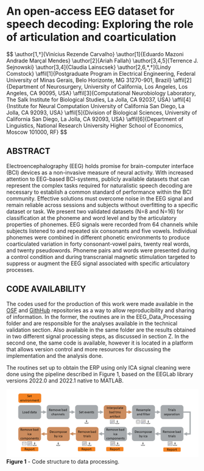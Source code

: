 # An open-access EEG dataset for speech decoding: Exploring the role of articulation and coarticulation

$$
\author[1,$\dag$]{Vinícius Rezende Carvalho}
\author[1]{Eduardo Mazoni Andrade Marçal Mendes}
\author[2]{Ariah Fallah}
\author[3,4,5]{Terrence J. Sejnowski}
\author[3,4]{Claudia Lainscsek}
\author[2,6,*,$\dag$]{Lindy Comstock}
\affil[1]{Postgraduate Program in Electrical Engineering, Federal University of Minas Gerais, Belo Horizonte, MG 31270-901, Brazil}
\affil[2]{Department of Neurosurgery, University of California, Los Angeles, Los Angeles, CA 90095, USA}
\affil[3]{Computational Neurobiology Laboratory, The Salk Institute for Biological Studies, La Jolla, CA 92037, USA}
\affil[4]{Institute for Neural Computation University of California San Diego, La Jolla, CA 92093, USA}
\affil[5]{Division of Biological Sciences, University of California San Diego, La Jolla, CA 92093, USA}
\affil[6]{Department of Linguistics, National Research University Higher School of Economics, Moscow 101000, RF}
$$

## ABSTRACT

Electroencephalography (EEG) holds promise for brain-computer interface (BCI) devices as a non-invasive measure of neural activity. With increased attention to EEG-based BCI-systems, publicly available datasets that can represent the complex tasks required for naturalistic speech decoding are necessary to establish a common standard of performance within the BCI community. Effective solutions must overcome noise in the EEG signal and remain reliable across sessions and subjects without overfitting to a specific dataset or task. We present two validated datasets (N=8 and N=16) for classification at the phoneme and word level and by the articulatory properties of phonemes. EEG signals were recorded from 64 channels while subjects listened to and repeated six consonants and five vowels. Individual phonemes were combined in different phonetic environments to produce coarticulated variation in forty consonant-vowel pairs, twenty real words, and twenty pseudowords. Phoneme pairs and words were presented during a control condition and during transcranial magnetic stimulation targeted to suppress or augment the EEG signal associated with specific articulatory processes.

## CODE AVAILABILITY

The codes used for the production of this work were made available in the [OSF](https://osf.io/e82p9/) and [GithHub](https://github.com/mcjpedro/speech_decoding) repositories as a way to allow reproducibility and sharing of information. In the former, the routines are in the EEG_Data_Processing folder and are responsible for the analyses available in the technical validation section. Also available in the same folder are the results obtained in two different signal processing steps, as discussed in section Z. In the second one, the same code is available, however it is located in a platform that allows version control and more resources for discussing the implementation and the analysis done. 

The routines set up to obtain the ERP using only ICA signal cleaning were done using the pipeline described in Figure 1, based on the EEGLab library versions 2022.0 and 2022.1 native to MATLAB.

![alt text](https://github.com/mcjpedro/speech_decoding/blob/main/code_structure.png?raw=true)
**Figure 1** - Code structure to data processing.
